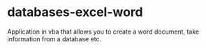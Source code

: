 # databases-excel-word
Application in vba that allows you to create a word document, take information from a database etc.
